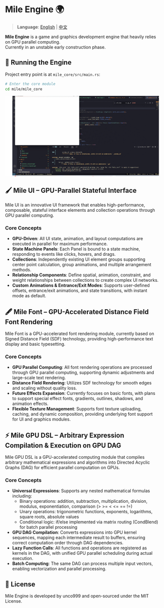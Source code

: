 # Mile Engine 🌍

> **Language**: [English](#README.md) | [中文](#README_zh.md)

**Mile Engine** is a game and graphics development engine that heavily relies on GPU parallel computing.  
Currently in an unstable early construction phase.

## 🚀 Running the Engine

Project entry point is at `mile_core/src/main.rs`:

```bash
# Enter the core module
cd mile/mile_core
```

![Demo GIF](https://github.com/unco999/mile/blob/master/markdown/01.gif)

## 🖌 Mile UI – GPU-Parallel Stateful Interface
Mile UI is an innovative UI framework that enables high-performance, composable, stateful interface elements and collection operations through GPU parallel computing.

### Core Concepts
- **GPU-Driven**: All UI state, animation, and layout computations are executed in parallel for maximum performance.
- **State Machine Panels**: Each Panel is bound to a state machine, responding to events like clicks, hovers, and drags.
- **Collections**: Independently existing UI element groups supporting center point calculation, group animations, and multiple arrangement methods.
- **Relationship Components**: Define spatial, animation, constraint, and weight relationships between collections to create complex UI networks.
- **Custom Animations & Entrance/Exit Modes**: Supports user-defined offsets, entrance/exit animations, and state transitions, with instant mode as default.

## 🖋 Mile Font – GPU-Accelerated Distance Field Font Rendering
Mile Font is a GPU-accelerated font rendering module, currently based on Signed Distance Field (SDF) technology, providing high-performance text display and basic typesetting.

### Core Concepts
- **GPU Parallel Computing**: All font rendering operations are processed through GPU parallel computing, supporting dynamic adjustments and large-scale text rendering.
- **Distance Field Rendering**: Utilizes SDF technology for smooth edges and scaling without quality loss.
- **Future Effects Expansion**: Currently focuses on basic fonts, with plans to support special effect fonts, gradients, outlines, shadows, and animation effects.
- **Flexible Texture Management**: Supports font texture uploading, caching, and dynamic composition, providing underlying font support for UI and graphics modules.

## ⚡ Mile GPU DSL – Arbitrary Expression Compilation & Execution on GPU DAG
Mile GPU DSL is a GPU-accelerated computing module that compiles arbitrary mathematical expressions and algorithms into Directed Acyclic Graphs (DAG) for efficient parallel computation on GPUs.

### Core Concepts
- **Universal Expressions**: Supports any nested mathematical formulas including:
  - Binary operations: addition, subtraction, multiplication, division, modulus, exponentiation, comparison (> >= < <= == !=)
  - Unary operations: trigonometric functions, exponents, logarithms, square roots, absolute values
  - Conditional logic: if/else implemented via matrix routing (CondBlend) for batch parallel processing
- **GPU DAG Compilation**: Converts expressions into GPU kernel sequences, mapping each intermediate result to buffers, ensuring correct computation order through DAG dependencies.
- **Lazy Function Calls**: All functions and operations are registered as kernels in the DAG, with unified GPU parallel scheduling during actual execution.
- **Batch Computing**: The same DAG can process multiple input vectors, enabling vectorization and parallel processing.

## 📄 License
Mile Engine is developed by unco999 and open-sourced under the MIT License.
